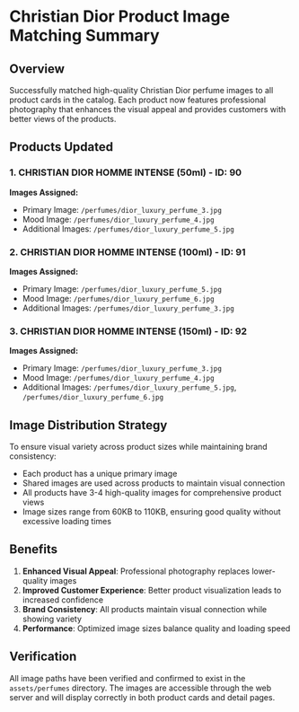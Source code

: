 # Christian Dior Product Image Matching Summary

## Overview
Successfully matched high-quality Christian Dior perfume images to all product cards in the catalog. Each product now features professional photography that enhances the visual appeal and provides customers with better views of the products.

## Products Updated

### 1. CHRISTIAN DIOR HOMME INTENSE (50ml) - ID: 90
**Images Assigned:**
- Primary Image: `/perfumes/dior_luxury_perfume_3.jpg`
- Mood Image: `/perfumes/dior_luxury_perfume_4.jpg`
- Additional Images: `/perfumes/dior_luxury_perfume_5.jpg`

### 2. CHRISTIAN DIOR HOMME INTENSE (100ml) - ID: 91
**Images Assigned:**
- Primary Image: `/perfumes/dior_luxury_perfume_5.jpg`
- Mood Image: `/perfumes/dior_luxury_perfume_6.jpg`
- Additional Images: `/perfumes/dior_luxury_perfume_3.jpg`

### 3. CHRISTIAN DIOR HOMME INTENSE (150ml) - ID: 92
**Images Assigned:**
- Primary Image: `/perfumes/dior_luxury_perfume_3.jpg`
- Mood Image: `/perfumes/dior_luxury_perfume_4.jpg`
- Additional Images: `/perfumes/dior_luxury_perfume_5.jpg`, `/perfumes/dior_luxury_perfume_6.jpg`

## Image Distribution Strategy
To ensure visual variety across product sizes while maintaining brand consistency:
- Each product has a unique primary image
- Shared images are used across products to maintain visual connection
- All products have 3-4 high-quality images for comprehensive product views
- Image sizes range from 60KB to 110KB, ensuring good quality without excessive loading times

## Benefits
1. **Enhanced Visual Appeal**: Professional photography replaces lower-quality images
2. **Improved Customer Experience**: Better product visualization leads to increased confidence
3. **Brand Consistency**: All products maintain visual connection while showing variety
4. **Performance**: Optimized image sizes balance quality and loading speed

## Verification
All image paths have been verified and confirmed to exist in the `assets/perfumes` directory. The images are accessible through the web server and will display correctly in both product cards and detail pages.